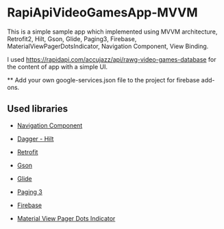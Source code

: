 # RapiApiVideoGamesApp-MVVM

This is a simple sample app which implemented using MVVM architecture, Retrofit2, Hilt, Gson, Glide, Paging3, Firebase, MaterialViewPagerDotsIndicator, Navigation Component, View Binding. 

I used https://rapidapi.com/accujazz/api/rawg-video-games-database for the content of app with a simple UI.

** Add your own google-services.json file to the project for firebase add-ons.

## Used libraries

- [Navigation Component](https://developer.android.com/guide/navigation/navigation-getting-started)

- [Dagger - Hilt](https://developer.android.com/training/dependency-injection/hilt-android)

- [Retrofit](https://square.github.io/retrofit/)

- [Gson](https://github.com/google/gson)

- [Glide](https://github.com/bumptech/glide)

- [Paging 3](https://developer.android.com/topic/libraries/architecture/paging/v3-overview)

- [Firebase](https://firebase.google.com/)

- [Material View Pager Dots Indicator](https://github.com/tommybuonomo/dotsindicator)
